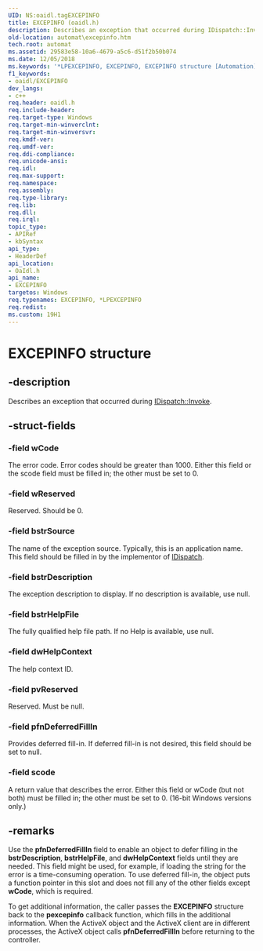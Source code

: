 ```yaml
---
UID: NS:oaidl.tagEXCEPINFO
title: EXCEPINFO (oaidl.h)
description: Describes an exception that occurred during IDispatch::Invoke.
old-location: automat\excepinfo.htm
tech.root: automat
ms.assetid: 29583e58-10a6-4679-a5c6-d51f2b50b074
ms.date: 12/05/2018
ms.keywords: '*LPEXCEPINFO, EXCEPINFO, EXCEPINFO structure [Automation], LPEXCEPINFO, LPEXCEPINFO structure pointer [Automation], _oa96_EXCEPINFO, automat.excepinfo, oaidl/EXCEPINFO, oaidl/LPEXCEPINFO'
f1_keywords:
- oaidl/EXCEPINFO
dev_langs:
- c++
req.header: oaidl.h
req.include-header: 
req.target-type: Windows
req.target-min-winverclnt: 
req.target-min-winversvr: 
req.kmdf-ver: 
req.umdf-ver: 
req.ddi-compliance: 
req.unicode-ansi: 
req.idl: 
req.max-support: 
req.namespace: 
req.assembly: 
req.type-library: 
req.lib: 
req.dll: 
req.irql: 
topic_type:
- APIRef
- kbSyntax
api_type:
- HeaderDef
api_location:
- OaIdl.h
api_name:
- EXCEPINFO
targetos: Windows
req.typenames: EXCEPINFO, *LPEXCEPINFO
req.redist: 
ms.custom: 19H1
---
```


# EXCEPINFO structure


## -description


Describes an exception that occurred during <a href="https://docs.microsoft.com/previous-versions/windows/desktop/api/oaidl/nf-oaidl-idispatch-invoke">IDispatch::Invoke</a>.


## -struct-fields




### -field wCode

The error code. Error codes should be greater than 1000. Either this field or the scode field must be filled in; the other must be set to 0.


### -field wReserved

Reserved. Should be 0.


### -field bstrSource

The name of the exception source. Typically, this is an application name. This field should be filled in by the implementor of <a href="https://docs.microsoft.com/previous-versions/windows/desktop/api/oaidl/nn-oaidl-idispatch">IDispatch</a>.


### -field bstrDescription

The exception description to display. If no description is available, use null.


### -field bstrHelpFile

The fully qualified help file path. If no Help is available, use null.


### -field dwHelpContext

The help context ID.


### -field pvReserved

Reserved. Must be null.


### -field pfnDeferredFillIn

Provides deferred fill-in. If deferred fill-in is not desired, this field should be set to null.



### -field scode

A return value that describes the error. Either this field or wCode (but not both) must be filled in; the other must be set to 0. (16-bit Windows versions only.)



## -remarks



Use the <b>pfnDeferredFillIn</b> field to enable an object to defer filling in the <b>bstrDescription</b>, <b>bstrHelpFile</b>, and <b>dwHelpContext</b> fields until they are needed. This field might be used, for example, if loading the string for the error is a time-consuming operation. To use deferred fill-in, the object puts a function pointer in this slot and does not fill any of the other fields except <b>wCode</b>, which is required.

To get additional information, the caller passes the <b>EXCEPINFO</b> structure back to the <b>pexcepinfo</b> callback function, which fills in the additional information. When the ActiveX object and the ActiveX client are in different processes, the ActiveX object calls <b>pfnDeferredFillIn</b> before returning to the controller.




